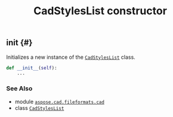 ﻿---
title: CadStylesList constructor
second_title: Aspose.CAD for Python via .NET API References
description: 
type: docs
weight: 10
url: /python-net/aspose.cad.fileformats.cad/cadstyleslist/__init__/
is_root: false
---

## __init__ {#}

Initializes a new instance of the [`CadStylesList`](/cad/python-net/aspose.cad.fileformats.cad/cadstyleslist) class.



```python
def __init__(self):
    ...
```





### See Also
* module [`aspose.cad.fileformats.cad`](../../)
* class [`CadStylesList`](/cad/python-net/aspose.cad.fileformats.cad/cadstyleslist)
